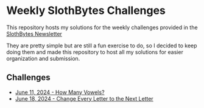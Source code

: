 # Weekly SlothBytes Challenges

This repository hosts my solutions for the weekly challenges provided in the [SlothBytes Newsletter](https://slothbytes.beehiiv.com)

They are pretty simple but are still a fun exercise to do, so I decided to keep doing them and made this repository to host all my solutions for easier organization and submission.

## Challenges

- [June 11, 2024 - How Many Vowels?](challenges/count_vowels.py)
- [June 18, 2024 - Change Every Letter to the Next Letter](challenges/move.py)